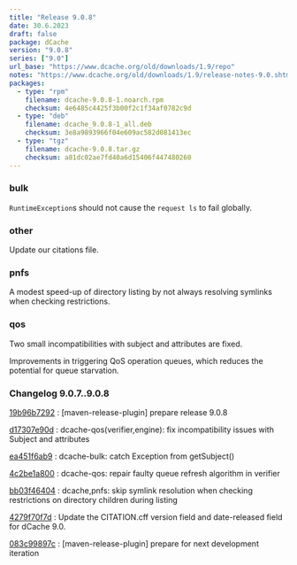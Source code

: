 ```yaml
---
title: "Release 9.0.8"
date: 30.6.2023
draft: false
package: dCache
version: "9.0.8"
series: ["9.0"]
url_base: "https://www.dcache.org/old/downloads/1.9/repo"
notes: "https://www.dcache.org/old/downloads/1.9/release-notes-9.0.shtml"
packages:
  - type: "rpm"
    filename: dcache-9.0.8-1.noarch.rpm
    checksum: 4e6485c4425f3b00f2c1f34af0782c9d
  - type: "deb"
    filename: dcache_9.0.8-1_all.deb
    checksum: 3e8a9893966f04e609ac582d081413ec
  - type: "tgz"
    filename: dcache-9.0.8.tar.gz
    checksum: a81dc02ae7fd40a6d15406f447480260
---
```


### bulk

`RuntimeException`s should not cause the `request ls` to fail globally.

### other

Update our citations file.

### pnfs

A modest speed-up of directory listing by not always
resolving symlinks when checking restrictions.

### qos

Two small incompatibilities with subject and attributes are fixed.

Improvements in triggering QoS operation queues, which reduces the
potential for queue starvation.


### Changelog 9.0.7..9.0.8

<!-- git log 9.0.7..9.0.8 -no-merges -format='[%h](https://github.com/dcache/dcache/commit/%H)%n:   %s%n' -->

[19b96b7292](https://github.com/dcache/dcache/commit/19b96b72922fbf9003660942cc2260129082aec3)
:   [maven-release-plugin] prepare release 9.0.8

[d17307e90d](https://github.com/dcache/dcache/commit/d17307e90de434208325f0e0f4214df865c1a80f)
:   dcache-qos(verifier,engine): fix incompatibility issues with Subject and attributes

[ea451f6ab9](https://github.com/dcache/dcache/commit/ea451f6ab95cc687cf61444bd649facc24634c11)
:   dcache-bulk:  catch Exception from getSubject()

[4c2be1a800](https://github.com/dcache/dcache/commit/4c2be1a8006cd47231953bc352eee16a4b2bfac3)
:   dcache-qos:  repair faulty queue refresh algorithm in verifier

[bb03f46404](https://github.com/dcache/dcache/commit/bb03f4640474986cb0266d2b6f802f9b45d14377)
:   dcache,pnfs:  skip symlink resolution when checking restrictions on directory children during listing

[4279f70f7d](https://github.com/dcache/dcache/commit/4279f70f7dca62118ecf25716e7c635f108f2d75)
:   Update the CITATION.cff version field and date-released field for dCache 9.0.

[083c99897c](https://github.com/dcache/dcache/commit/083c99897c0fa5c85990ca831084c5491454d36e)
:   [maven-release-plugin] prepare for next development iteration

